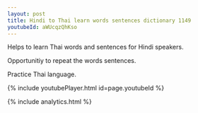 ```yaml
---
layout: post
title: Hindi to Thai learn words sentences dictionary 1149 
youtubeId: aWUcqzQhKso
---
```

 
 
Helps to learn Thai words and sentences for Hindi speakers.

Opportunitiy to repeat the words sentences. 

Practice Thai language. 
 
{% include youtubePlayer.html id=page.youtubeId %}
 
 
{% include analytics.html %}